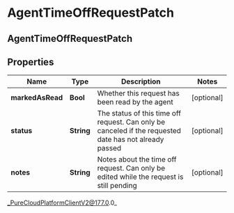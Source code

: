 # AgentTimeOffRequestPatch

## AgentTimeOffRequestPatch

## Properties

|Name | Type | Description | Notes|
|------------ | ------------- | ------------- | -------------|
| **markedAsRead** | **Bool** | Whether this request has been read by the agent | [optional] |
| **status** | **String** | The status of this time off request. Can only be canceled if the requested date has not already passed | [optional] |
| **notes** | **String** | Notes about the time off request. Can only be edited while the request is still pending | [optional] |



_PureCloudPlatformClientV2@177.0.0_
